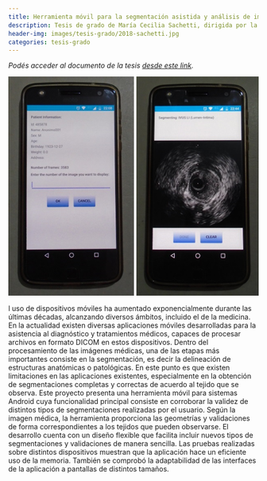 ```yaml
---
title: Herramienta móvil para la segmentación asistida y análisis de imágenes médicas
description: Tesis de grado de María Cecilia Sachetti, dirigida por la Dra. Mariana del Fresno y el Dr. Lucas Lo Vercio
header-img: images/tesis-grado/2018-sachetti.jpg
categories: tesis-grado
---
```

*Podés acceder al documento de la tesis [desde este link](http://ridaa.unicen.edu.ar/xmlui/handle/123456789/1934).*


<div class="image-post-container">
    <img src="/images/tesis-grado/2018-sachetti.jpg"/>
</div>

l uso de dispositivos móviles ha aumentado exponencialmente durante las últimas décadas, alcanzando diversos ámbitos, incluido el de la medicina. En la actualidad existen diversas aplicaciones móviles desarrolladas para la asistencia al diagnóstico y tratamientos médicos, capaces de procesar archivos en formato DICOM en estos dispositivos. Dentro del procesamiento de las imágenes médicas, una de las etapas más importantes consiste en la segmentación, es decir la delineación de estructuras anatómicas o patológicas. En este punto es que existen limitaciones en las aplicaciones existentes, especialmente en la obtención de segmentaciones completas y correctas de acuerdo al tejido que se observa. Este proyecto presenta una herramienta móvil para sistemas Android cuya funcionalidad principal consiste en corroborar la validez de distintos tipos de segmentaciones realizadas por el usuario. Según la imagen médica, la herramienta proporciona las geometrías y validaciones de forma correspondientes a los tejidos que pueden observarse. El desarrollo cuenta con un diseño flexible que facilita incluir nuevos tipos de segmentaciones y validaciones de manera sencilla. Las pruebas realizadas sobre distintos dispositivos muestran que la aplicación hace un eficiente uso de la memoria. También se comprobó la adaptabilidad de las interfaces de la aplicación a pantallas de distintos tamaños.



